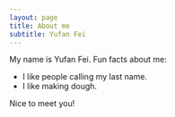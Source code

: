 ```yaml
---
layout: page
title: About me
subtitle: Yufan Fei
---
```


My name is Yufan Fei. Fun facts about me:

- I like people calling my last name.
- I like making dough.

Nice to meet you!
